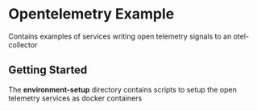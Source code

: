 # Opentelemetry Example

Contains examples of services writing open telemetry signals to an otel-collector


## Getting Started

The __environment-setup__ directory contains scripts to setup the open telemetry services as docker containers
